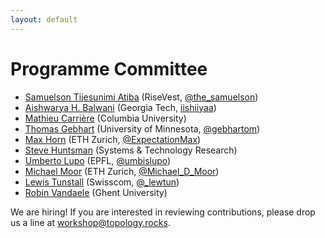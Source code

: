 ```yaml
---
layout: default
---
```


# Programme Committee

- [Samuelson Tijesunimi Atiba](https://medium.com/@the_samuelson) (RiseVest, [@the_samuelson](https://twitter.com/the_samuelson))
- [Aishwarya H. Balwani](https://aishwaryahb.github.io) (Georgia Tech, [iishiiyaa](https://twitter.com/iishiiyaa))
- [Mathieu Carrière](https://mathieucarriere.github.io/website) (Columbia University)
- [Thomas Gebhart](https://www.gebhartom.com) (University of Minnesota, [@gebhartom](https://twitter.com/gebhartom))
- [Max Horn](https://expectationmax.github.io) (ETH Zurich, [@ExpectationMax](https://twitter.com/ExpectationMax))
- [Steve Huntsman](https://scholar.google.com/citations?user=MubPycgAAAAJ) (Systems & Technology Research)
- [Umberto Lupo](https://github.com/ulupo) (EPFL, [@umbislupo](https://twitter.com/umbislupo))
- [Michael Moor](https://www.michaelmoor.ml/) (ETH Zurich, [@Michael_D_Moor](https://twitter.com/Michael_D_Moor))
- [Lewis Tunstall](https://lewtun.github.io/blog) (Swisscom, [@\_lewtun](https://twitter.com/_lewtun))
- [Robin Vandaele](https://users.ugent.be/~rvdaele) (Ghent University) 

We are hiring! If you are interested in reviewing contributions, please
drop us a line at [workshop@topology.rocks](mailto:workshop@topology.rocks).
